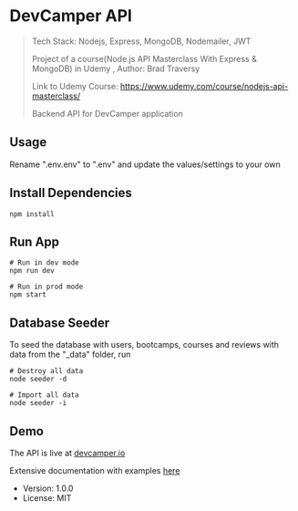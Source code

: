 # DevCamper API 

>Tech Stack: Nodejs, Express, MongoDB, Nodemailer, JWT
>
> Project of a course(Node.js API Masterclass With Express & MongoDB) in Udemy , Author: Brad Traversy
> 
> Link to Udemy Course: https://www.udemy.com/course/nodejs-api-masterclass/
> 
> Backend API for DevCamper application

## Usage

Rename ".env.env" to ".env" and update the values/settings to your own

## Install Dependencies

```
npm install
```

## Run App

```
# Run in dev mode
npm run dev

# Run in prod mode
npm start
```

## Database Seeder

To seed the database with users, bootcamps, courses and reviews with data from the "\_data" folder, run

```
# Destroy all data
node seeder -d

# Import all data
node seeder -i
```

## Demo

The API is live at [devcamper.io](https://devcamper.io)

Extensive documentation with examples [here](https://documenter.getpostman.com/view/8923145/SVtVVTzd?version=latest)

- Version: 1.0.0
- License: MIT
